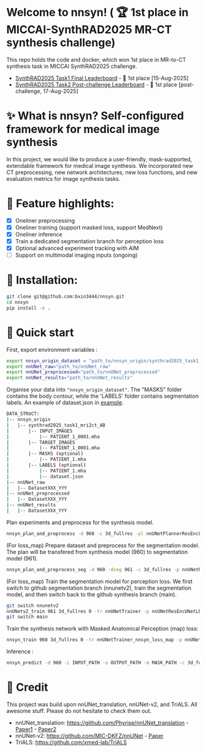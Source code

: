 # Welcome to nnsyn! ( 🏆 1st place in MICCAI-SynthRAD2025 MR-CT synthesis challenge)
This repo holds the code and docker, which won 1st place in MR-to-CT synthesis task in MICCAI SynthRAD2025 challenge. 
- [SynthRAD2025 Task1 Final Leaderboard](https://synthrad2025.grand-challenge.org/evaluation/test-task-1-mri/leaderboard/) - 🥇 1st place [15-Aug-2025]
- [SynthRAD2025 Task2 Post-challenge Leaderboard](https://synthrad2025.grand-challenge.org/evaluation/post-challenge-task-2-cbct/leaderboard/) - 🥇 1st place [post-challenge, 17-Aug-2025]

# ✨ What is nnsyn? Self-configured framework for medical image synthesis
In this project, we would like to produce a user-friendly, mask-supported, extendable framework for medical image synthesis. We incorporated new CT preprocessing, new network architectures, new loss functions, and new evaluation metrics for image synthesis tasks. 

# 🌟 Feature highlights:
- [x] Oneliner preprocessing
- [x] Oneliner training (support masked loss, support MedNext)
- [x] Oneliner inference
- [x] Train a dedicated segmentation branch for perception loss
- [x] Optional advanced experiment tracking with AIM
- [ ] Support on multimodal imaging inputs (ongoing)
<!-- - [ ] oneliner evaluation -->


# 🚀 Installation:
```bash
git clone git@github.com:bxin3444/nnsyn.git
cd nnsyn
pip install -e .
```

# 📄 Quick start


First, export environment variables :
```bash
export nnsyn_origin_dataset = "path_to/nnsyn_origin/synthrad2025_task1_mri2ct_AB"
export nnUNet_raw="path_to/nnUNet_raw"
export nnUNet_preprocessed="path_to/nnUNet_preprocessed"
export nnUNet_results="path_to/nnUNet_results"
```

Organise your data into ```"nnsyn_origin_dataset"```. The "MASKS" folder contains the body contour, while the 'LABELS' folder contains segmentation labels. An example of dataset.json in [example](documentation/dataset_format.md).
```bash
DATA_STRUCT:
|-- nnsyn_origin
|   |-- synthrad2025_task1_mri2ct_AB
|       |-- INPUT_IMAGES
|           |-- PATIENT_1_0001.mha
|       |-- TARGET_IMAGES
|           |-- PATIENT_1_0001.mha
|       |-- MASKS (optional)
|           |-- PATIENT_1.mha
|       |-- LABELS (optional)
|           |-- PATIENT_1.mha
|           |-- dataset.json 
|-- nnUNet_raw
|   |-- DatasetXXX_YYY
|-- nnUNet_preprocessed
|   |-- DatasetXXX_YYY
|-- nnUNet_results
|   |-- DatasetXXX_YYY
```

Plan experiments and preprocess for the synthesis model. 
```bash
nnsyn_plan_and_preprocess -d 960 -c 3d_fullres -pl nnUNetPlannerResEncL -p nnUNetResEncUNetLPlans  --preprocessing_input MR --preprocessing_target CT 
```

(For loss_map) Prepare dataset and preprocess for the segmentation model. The plan will be transfered from synthesis model (960) to segmentation model (961). 
```bash
nnsyn_plan_and_preprocess_seg -d 960 -dseg 961 -c 3d_fullres -p nnUNetResEncUNetLPlans
```

(For loss_map) Train the segmentation model for perception loss. We first switch to github segmentation branch (nnunetv2), train the segmentation model, and then switch back to the github synthesis branch (main). 
```bash
git switch nnunetv2
nnUNetv2_train 961 3d_fullres 0 -tr nnUNetTrainer -p nnUNetResEncUNetLPlans_Dataset960 --c
git switch main
``` 

Train the synthesis network with Masked Anatomical Perception (map) loss: 
```bash
nnsyn_train 960 3d_fullres 0 -tr nnUNetTrainer_nnsyn_loss_map -p nnUNetResEncUNetLPlans
```

Inference :
```bash
nnsyn_predict -d 960 -i INPUT_PATH -o OUTPUT_PATH -m MASK_PATH -c 3d_fullres -p nnUNetResEncUNetLPlans -tr nnUNetTrainer_nnsyn_loss_map -f 0
```

<!-- # Citation

Along with the original nnUNet paper :

    Isensee, F., Jaeger, P. F., Kohl, S. A., Petersen, J., & Maier-Hein, K. H. (2021). nnU-Net: a self-configuring 
    method for deep learning-based biomedical image segmentation. Nature methods, 18(2), 203-211. -->
    
# 🤝 Credit
This project was build upon nnUNet_translation, nnUNet-v2, and TriALS. All awesome stuff. Please do not hesitate to check them out. 
- nnUNet_translation: https://github.com/Phyrise/nnUNet_translation - [Paper1](https://doi.org/10.1007/978-3-031-73281-2_3) - [Paper2](https://iopscience.iop.org/article/10.1088/1361-6560/adea07)
- nnUNet-v2: https://github.com/MIC-DKFZ/nnUNet - [Paper](https://doi.org/10.1038/s41592-020-01008-z)
- TriALS: https://github.com/xmed-lab/TriALS
